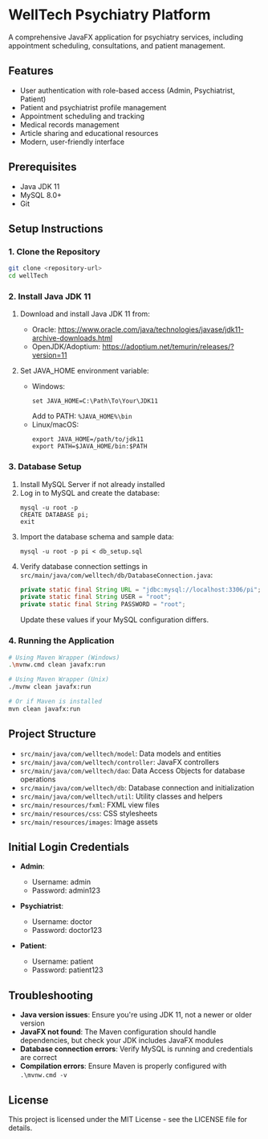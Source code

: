 # WellTech Psychiatry Platform

A comprehensive JavaFX application for psychiatry services, including appointment scheduling, consultations, and patient management.

## Features

- User authentication with role-based access (Admin, Psychiatrist, Patient)
- Patient and psychiatrist profile management
- Appointment scheduling and tracking
- Medical records management
- Article sharing and educational resources
- Modern, user-friendly interface

## Prerequisites

- Java JDK 11
- MySQL 8.0+
- Git

## Setup Instructions

### 1. Clone the Repository

```bash
git clone <repository-url>
cd wellTech
```

### 2. Install Java JDK 11

1. Download and install Java JDK 11 from:

   - Oracle: https://www.oracle.com/java/technologies/javase/jdk11-archive-downloads.html
   - OpenJDK/Adoptium: https://adoptium.net/temurin/releases/?version=11

2. Set JAVA_HOME environment variable:
   - Windows:
     ```
     set JAVA_HOME=C:\Path\To\Your\JDK11
     ```
     Add to PATH: `%JAVA_HOME%\bin`
   - Linux/macOS:
     ```
     export JAVA_HOME=/path/to/jdk11
     export PATH=$JAVA_HOME/bin:$PATH
     ```

### 3. Database Setup

1. Install MySQL Server if not already installed
2. Log in to MySQL and create the database:
   ```
   mysql -u root -p
   CREATE DATABASE pi;
   exit
   ```
3. Import the database schema and sample data:
   ```
   mysql -u root -p pi < db_setup.sql
   ```
4. Verify database connection settings in `src/main/java/com/welltech/db/DatabaseConnection.java`:
   ```java
   private static final String URL = "jdbc:mysql://localhost:3306/pi";
   private static final String USER = "root";
   private static final String PASSWORD = "root";
   ```
   Update these values if your MySQL configuration differs.

### 4. Running the Application

```bash
# Using Maven Wrapper (Windows)
.\mvnw.cmd clean javafx:run

# Using Maven Wrapper (Unix)
./mvnw clean javafx:run

# Or if Maven is installed
mvn clean javafx:run
```

## Project Structure

- `src/main/java/com/welltech/model`: Data models and entities
- `src/main/java/com/welltech/controller`: JavaFX controllers
- `src/main/java/com/welltech/dao`: Data Access Objects for database operations
- `src/main/java/com/welltech/db`: Database connection and initialization
- `src/main/java/com/welltech/util`: Utility classes and helpers
- `src/main/resources/fxml`: FXML view files
- `src/main/resources/css`: CSS stylesheets
- `src/main/resources/images`: Image assets

## Initial Login Credentials

- **Admin**:

  - Username: admin
  - Password: admin123

- **Psychiatrist**:

  - Username: doctor
  - Password: doctor123

- **Patient**:
  - Username: patient
  - Password: patient123

## Troubleshooting

- **Java version issues**: Ensure you're using JDK 11, not a newer or older version
- **JavaFX not found**: The Maven configuration should handle dependencies, but check your JDK includes JavaFX modules
- **Database connection errors**: Verify MySQL is running and credentials are correct
- **Compilation errors**: Ensure Maven is properly configured with `.\mvnw.cmd -v`

## License

This project is licensed under the MIT License - see the LICENSE file for details.
